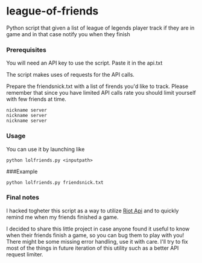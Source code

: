 # league-of-friends

Python script that given a list of league of legends player track if they are in game and in that case notify you when they finish

### Prerequisites

You will need an API key to use the script. Paste it in the api.txt

The script makes uses of requests for the API calls.

Prepare the friendsnick.txt with a list of firends you'd like to track. Please remember that since you have limited API calls rate you should limit yourself with few friends at time.


```
nickname server
nickname server
nickname server
```


### Usage

You can use it by launching like

```
python lolfriends.py <inputpath>
```

###Example 


```
python lolfriends.py friendsnick.txt
```


### Final notes

I hacked togheter this script as a way to utilize [Riot Api](https://developer.riotgames.com) and to quickly remind me when my friends finished a game.

I decided to share this little project in case anyone found it useful to know when their friends finish a game, so you can bug them to play with you!
There might be some missing error handling, use it with care.
I'll try to fix most of the things in future iteration of this utility such as a better API request limiter.



